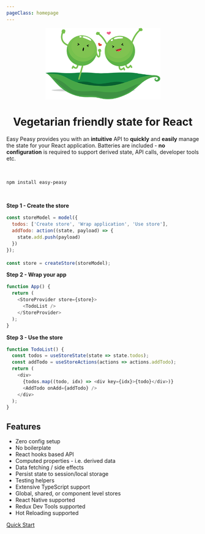 ```yaml
---
pageClass: homepage
---
```


<p align="center">
  <img src="./assets/happy-peas.png" width="300" />
</p>
<h1 class="title" align="center">Vegetarian friendly state for React</h1>

Easy Peasy provides you with an <strong>intuitive</strong> API to <strong>quickly</strong> and <strong>easily</strong> manage the state for your React application. Batteries are included - <strong>no configuration</strong> is required to support derived state, API calls, developer tools etc.

<p>&nbsp;</p>

```bash
npm install easy-peasy
```

<p>&nbsp;</p>

**Step 1 - Create the store**

```javascript
const storeModel = model({
  todos: ['Create store', 'Wrap application', 'Use store'],
  addTodo: action((state, payload) => {
    state.add.push(payload)
  })
});

const store = createStore(storeModel);
```

**Step 2 - Wrap your app**

```javascript
function App() {
  return (
    <StoreProvider store={store}>
      <TodoList />
    </StoreProvider>
  );
}
```

**Step 3 - Use the store**

```javascript
function TodoList() {
  const todos = useStoreState(state => state.todos);
  const addTodo = useStoreActions(actions => actions.addTodo);
  return (
    <div>
      {todos.map((todo, idx) => <div key={idx}>{todo}</div>)}
      <AddTodo onAdd={addTodo} />
    </div>
  );
}
```

## Features

  - Zero config setup
  - No boilerplate
  - React hooks based API
  - Computed properties - i.e. derived data
  - Data fetching / side effects
  - Persist state to session/local storage
  - Testing helpers
  - Extensive TypeScript support
  - Global, shared, or component level stores
  - React Native supported
  - Redux Dev Tools supported
  - Hot Reloading supported

<p class="action">
  <a href="/docs/quick-start.html" class="action-button">Quick Start</a>
</p>
